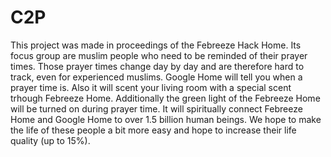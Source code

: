 # C2P
This project was made in proceedings of the Febreeze Hack Home.
Its focus group are muslim people who need to be reminded of their prayer times.
Those prayer times change day by day and are therefore hard to track, even for experienced muslims.
Google Home will tell you when a prayer time is. Also it will scent your living room with a special scent trhough Febreeze Home. Additionally the green light of the Febreeze Home will be turned on during prayer time. 
It will spiritually connect Febreeze Home and Google Home to over 1.5 billion human beings.
We hope to make the life of these people a bit more easy and hope to increase their life quality (up to 15%).
